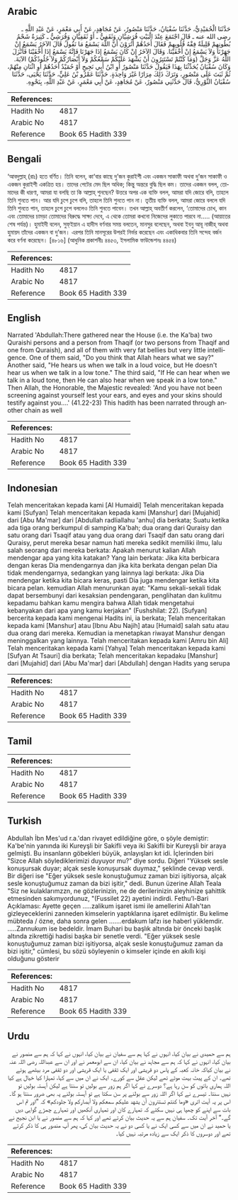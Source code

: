 ## Arabic


<div dir="rtl" lang="ar" style={{fontSize:'larger',backgroundColor:'#f8f9fa',padding:20}}>
حَدَّثَنَا الْحُمَيْدِيُّ، حَدَّثَنَا سُفْيَانُ، حَدَّثَنَا مَنْصُورٌ، عَنْ مُجَاهِدٍ، عَنْ أَبِي مَعْمَرٍ، عَنْ عَبْدِ اللَّهِ ـ رضى الله عنه ـ قَالَ اجْتَمَعَ عِنْدَ الْبَيْتِ قُرَشِيَّانِ وَثَقَفِيٌّ ـ أَوْ ثَقَفِيَّانِ وَقُرَشِيٌّ ـ كَثِيرَةٌ شَحْمُ بُطُونِهِمْ قَلِيلَةٌ فِقْهُ قُلُوبِهِمْ فَقَالَ أَحَدُهُمْ أَتُرَوْنَ أَنَّ اللَّهَ يَسْمَعُ مَا نَقُولُ قَالَ الآخَرُ يَسْمَعُ إِنْ جَهَرْنَا وَلاَ يَسْمَعُ إِنْ أَخْفَيْنَا‏.‏ وَقَالَ الآخَرُ إِنْ كَانَ يَسْمَعُ إِذَا جَهَرْنَا فَإِنَّهُ يَسْمَعُ إِذَا أَخْفَيْنَا فَأَنْزَلَ اللَّهُ عَزَّ وَجَلَّ ‏(‏وَمَا كُنْتُمْ تَسْتَتِرُونَ أَنْ يَشْهَدَ عَلَيْكُمْ سَمْعُكُمْ وَلاَ أَبْصَارُكُمْ وَلاَ جُلُودُكُمْ‏)‏ الآيَةَ‏.‏ وَكَانَ سُفْيَانُ يُحَدِّثُنَا بِهَذَا فَيَقُولُ حَدَّثَنَا مَنْصُورٌ أَوِ ابْنُ أَبِي نَجِيحٍ أَوْ حُمَيْدٌ أَحَدُهُمْ أَوِ اثْنَانِ مِنْهُمْ، ثُمَّ ثَبَتَ عَلَى مَنْصُورٍ، وَتَرَكَ ذَلِكَ مِرَارًا غَيْرَ وَاحِدَةٍ‏.‏ حَدَّثَنَا عَمْرُو بْنُ عَلِيٍّ، حَدَّثَنَا يَحْيَى، حَدَّثَنَا سُفْيَانُ الثَّوْرِيُّ، قَالَ حَدَّثَنِي مَنْصُورٌ، عَنْ مُجَاهِدٍ، عَنْ أَبِي مَعْمَرٍ، عَنْ عَبْدِ اللَّهِ، بِنَحْوِهِ‏.‏
</div>
<div style={{backgroundColor:'#f8f9fa',padding:20, marginBottom: 10}}><table> <thead> <tr> <th>References:</th> <th></th> </tr> </thead> <tbody><tr><td>Hadith No</td><td>4817</td></tr><tr><td>Arabic No</td><td>4817</td></tr><tr><td>Reference</td><td>Book 65 Hadith 339</td></tr></tbody></table></div>

## Bengali


<div dir="ltr" lang="bn" style={{fontSize:'larger',backgroundColor:'#f8f9fa',padding:20}}>
‘আবদুল্লাহ্ (রাঃ) হতে বর্ণিত। তিনি বলেন, কা‘বার কাছে দু’জন কুরাইশী এবং একজন সাকাফী অথবা দু’জন সাকাফী ও একজন কুরাইশী একত্রিত হয়। তাদের পেটের মেদ ছিল অধিক; কিন্তু অন্তরে বুদ্ধি ছিল কম। তাদের একজন বলল, তোমাদের কী ধারণা, আমরা যা বলছি তা কি আল্লাহ্ শুনছেন? উত্তরে অপর এক ব্যক্তি বলল, আমরা যদি জোরে বলি, তাহলে তিনি শুনতে পান। আর যদি চুপে চুপে বলি, তাহলে তিনি শুনতে পান না। তৃতীয় ব্যক্তি বলল, আমরা জোরে বললে যদি তিনি শুনতে পান, তাহলে চুপে চুপে বললেও তিনি শুনতে পাবেন। তখন আল্লাহ্ অবতীর্ণ করলেন, ‘তোমাদের চোখ, কান এবং তোমাদের চামড়া তোমাদের বিরুদ্ধে সাক্ষ্য দেবে, এ থেকে তোমরা কখনো নিজেদের লুকাতে পারবে না..... (আয়াতের শেষ পর্যন্ত)। হুমাইদী বলেন, সুফ্ইয়ান এ হাদীস বর্ণনার সময় বলতেন, মানসুর বলেছেন, অথবা ইবনু আবূ নাজীহ্ অথবা হুমায়দ তাঁদের একজন বা দু’জন। এরপর তিনি মানসূরের উপরই নির্ভর করেছেন এবং একাধিকবার তিনি সন্দেহ বর্জন করে বর্ণনা করেছেন। [৪৮১৬] (আধুনিক প্রকাশনীঃ ৪৪৫৩, ইসলামিক ফাউন্ডেশনঃ ৪৪৫৪)
</div>
<div style={{backgroundColor:'#f8f9fa',padding:20, marginBottom: 10}}><table> <thead> <tr> <th>References:</th> <th></th> </tr> </thead> <tbody><tr><td>Hadith No</td><td>4817</td></tr><tr><td>Arabic No</td><td>4817</td></tr><tr><td>Reference</td><td>Book 65 Hadith 339</td></tr></tbody></table></div>

## English


<div dir="ltr" lang="en" style={{fontSize:'larger',backgroundColor:'#f8f9fa',padding:20}}>
Narrated 'Abdullah:There gathered near the House (i.e. the Ka'ba) two Quraishi persons and a person from Thaqif (or two persons from Thaqif and one from Quraish), and all of them with very fat bellies but very little intelligence. One of them said, "Do you think that Allah hears what we say?" Another said, "He hears us when we talk in a loud voice, but He doesn't hear us when we talk in a low tone." The third said, "If He can hear when we talk in a loud tone, then He can also hear when we speak in a low tone." Then Allah, the Honorable, the Majestic revealed: 'And you have not been screening against yourself lest your ears, and eyes and your skins should testify against you....' (41.22-23) This hadith has been narrated through another chain as well
</div>
<div style={{backgroundColor:'#f8f9fa',padding:20, marginBottom: 10}}><table> <thead> <tr> <th>References:</th> <th></th> </tr> </thead> <tbody><tr><td>Hadith No</td><td>4817</td></tr><tr><td>Arabic No</td><td>4817</td></tr><tr><td>Reference</td><td>Book 65 Hadith 339</td></tr></tbody></table></div>

## Indonesian


<div dir="ltr" lang="id" style={{fontSize:'larger',backgroundColor:'#f8f9fa',padding:20}}>
Telah menceritakan kepada kami [Al Humaidi] Telah menceritakan kepada kami [Sufyan] Telah menceritakan kepada kami [Manshur] dari [Mujahid] dari [Abu Ma'mar] dari [Abdullah radliallahu 'anhu] dia berkata; Suatu ketika ada tiga orang berkumpul di samping Ka'bah; dua orang dari Quraisy dan satu orang dari Tsaqif atau yang dua orang dari Tsaqif dan satu orang dari Quraisy, perut mereka besar namun hati mereka sedikit memiliki ilmu, lalu salah seorang dari mereka berkata: Apakah menurut kalian Allah mendengar apa yang kita katakan? Yang lain berkata: Jika kita berbicara dengan keras Dia mendengarnya dan jika kita berkata dengan pelan Dia tidak mendengarnya, sedangkan yang lainnya lagi berkata: Jika Dia mendengar ketika kita bicara keras, pasti Dia juga mendengar ketika kita bicara pelan. kemudian Allah menurunkan ayat: "Kamu sekali-sekali tidak dapat bersembunyi dari kesaksian pendengaran, penglihatan dan kulitmu kepadamu bahkan kamu mengira bahwa Allah tidak mengetahui kebanyakan dari apa yang kamu kerjakan" (Fushshilat: 22). [Sufyan] bercerita kepada kami mengenai Hadits ini, ia berkata; Telah menceritakan kepada kami [Manshur] atau [Ibnu Abu Najih] atau [Humaid] salah satu atau dua orang dari mereka. Kemudian ia menetapkan riwayat Manshur dengan meninggalkan yang lainnya. Telah menceritakan kepada kami [Amru bin Ali] Telah menceritakan kepada kami [Yahya] Telah menceritakan kepada kami [Sufyan At Tsauri] dia berkata; Telah menceritakan kepadaku [Manshur] dari [Mujahid] dari [Abu Ma'mar] dari [Abdullah] dengan Hadits yang serupa
</div>
<div style={{backgroundColor:'#f8f9fa',padding:20, marginBottom: 10}}><table> <thead> <tr> <th>References:</th> <th></th> </tr> </thead> <tbody><tr><td>Hadith No</td><td>4817</td></tr><tr><td>Arabic No</td><td>4817</td></tr><tr><td>Reference</td><td>Book 65 Hadith 339</td></tr></tbody></table></div>

## Tamil


<div dir="ltr" lang="ta" style={{fontSize:'larger',backgroundColor:'#f8f9fa',padding:20}}>

</div>
<div style={{backgroundColor:'#f8f9fa',padding:20, marginBottom: 10}}><table> <thead> <tr> <th>References:</th> <th></th> </tr> </thead> <tbody><tr><td>Hadith No</td><td>4817</td></tr><tr><td>Arabic No</td><td>4817</td></tr><tr><td>Reference</td><td>Book 65 Hadith 339</td></tr></tbody></table></div>

## Turkish


<div dir="ltr" lang="tr" style={{fontSize:'larger',backgroundColor:'#f8f9fa',padding:20}}>
Abdullah İbn Mes'ud r.a.'dan rivayet edildiğine göre, o şöyle demiştir: Ka'be'nin yanında iki Kureyşli bir Sakifli veya iki Sakifli bir Kureyşli bir araya gelmişti. Bu insanların göbekleri büyük, anlayışları kıt idi. İçlerinden biri "Sizce Allah söylediklerimizi duyuyor mu?" diye sordu. Diğeri "Yüksek sesle konuşursak duyar; alçak sesle konuşursak duymaz," şeklinde cevap verdi. Bir diğeri ise "Eğer yüksek sesle konuştuğumuz zaman bizi işitiyorsa, alçak sesle konuştuğumuz zaman da bizi işitir," dedi. Bunun üzerine Allah Teala "Siz ne kulaklarımzzn, ne gözlerinizin, ne de derilerinizin aleyhinize şahittik etmesinden sakımyordunuz, "(Fussilet 22) ayetini indirdi. Fethu’l-Bari Açıklaması: Ayette geçen .....zalikum işaret ismi ile amellerini Allah'tan gizleyeceklerini zanneden kimselerin yaptıklarına işaret edilmiştir. Bu kelime mübteda / özne, daha sonra gelen .......erdakum lafzı ise haberl yüklemdir. .....Zannukum ise bedeldir. İmam Buhari bu başlık altında bir önceki başlık altında zikrettiği hadisi başka bir senetle verdi. "Eğer yüksek sesle konuştuğumuz zaman bizi işitiyorsa, alçak sesle konuştuğumuz zaman da bizi işitir," cümlesi, bu sözü söyleyenin o kimseler içinde en akıllı kişi olduğunu gösterir
</div>
<div style={{backgroundColor:'#f8f9fa',padding:20, marginBottom: 10}}><table> <thead> <tr> <th>References:</th> <th></th> </tr> </thead> <tbody><tr><td>Hadith No</td><td>4817</td></tr><tr><td>Arabic No</td><td>4817</td></tr><tr><td>Reference</td><td>Book 65 Hadith 339</td></tr></tbody></table></div>

## Urdu


<div dir="rtl" lang="ur" style={{fontSize:'larger',backgroundColor:'#f8f9fa',padding:20}}>
ہم سے حمیدی نے بیان کیا، انہوں نے کہا ہم سے سفیان نے بیان کیا، انہوں نے کہا کہ ہم سے منصور نے بیان کیا، انہوں نے کہا کہ ہم سے مجاہد نے بیان کیا، ان سے ابومعمر نے اور ان سے عبداللہ رضی اللہ عنہ نے بیان کیاکہ خانہ کعبہ کے پاس دو قریشی اور ایک ثقفی یا ایک قریشی اور دو ثقفی مرد بیٹھے ہوئے تھے۔ ان کے پیٹ بہت موٹے تھے لیکن عقل سے کورے۔ ایک نے ان میں سے کہا، تمہارا کیا خیال ہے کیا اللہ ہماری باتوں کو سن رہا ہے؟ دوسرے نے کہا اگر ہم زور سے بولیں تو سنتا ہے لیکن آہستہ بولیں تو نہیں سنتا۔ تیسرے نے کہا اگر اللہ زور سے بولنے پر سن سکتا ہے تو آہستہ بولنے پہ بھی ضرور سنتا ہو گا۔ اس پر یہ آیت اتری «وما كنتم تستترون أن يشهد عليكم سمعكم ولا أبصاركم ولا جلودكم‏» کہ ”اور تم اس بات سے اپنے کو چھپا ہی نہیں سکتے کہ تمہارے کان اور تمہاری آنکھیں اور تمہارے چمڑے گواہی دیں گے۔“ آخر آیت تک۔ سفیان ہم سے یہ حدیث بیان کرتے تھے اور کہا کہ ہم سے منصور نے یا ابن نجیح نے یا حمید نے ان میں سے کسی ایک نے یا کسی دو نے یہ حدیث بیان کی، پھر آپ منصور ہی کا ذکر کرتے تھے اور دوسروں کا ذکر ایک سے زیادہ مرتبہ نہیں کیا۔
</div>
<div style={{backgroundColor:'#f8f9fa',padding:20, marginBottom: 10}}><table> <thead> <tr> <th>References:</th> <th></th> </tr> </thead> <tbody><tr><td>Hadith No</td><td>4817</td></tr><tr><td>Arabic No</td><td>4817</td></tr><tr><td>Reference</td><td>Book 65 Hadith 339</td></tr></tbody></table></div>
